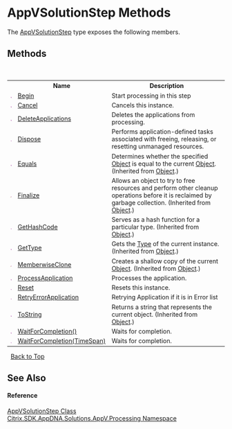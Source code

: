 # AppVSolutionStep Methods
 

The <a href="f1248c5a-6908-27f5-43bc-c1712c21e71c">AppVSolutionStep</a> type exposes the following members.


## Methods
&nbsp;<table><tr><th></th><th>Name</th><th>Description</th></tr><tr><td>![Public method](media/pubmethod.gif "Public method")</td><td><a href="6824bd56-c618-7bfc-8deb-a092ef92b396">Begin</a></td><td>
Start processing in this step</td></tr><tr><td>![Public method](media/pubmethod.gif "Public method")</td><td><a href="711c09d4-6002-73df-a675-59ab5c2166ee">Cancel</a></td><td>
Cancels this instance.</td></tr><tr><td>![Public method](media/pubmethod.gif "Public method")</td><td><a href="d02ae90f-dd15-ce6f-24f7-13f349c191ff">DeleteApplications</a></td><td>
Deletes the applications from processing.</td></tr><tr><td>![Public method](media/pubmethod.gif "Public method")</td><td><a href="252619c3-b7fc-e9dc-c333-34472443aed6">Dispose</a></td><td>
Performs application-defined tasks associated with freeing, releasing, or resetting unmanaged resources.</td></tr><tr><td>![Public method](media/pubmethod.gif "Public method")</td><td><a href="http://msdn2.microsoft.com/en-us/library/bsc2ak47" target="_blank">Equals</a></td><td>
Determines whether the specified <a href="http://msdn2.microsoft.com/en-us/library/e5kfa45b" target="_blank">Object</a> is equal to the current <a href="http://msdn2.microsoft.com/en-us/library/e5kfa45b" target="_blank">Object</a>.
 (Inherited from <a href="http://msdn2.microsoft.com/en-us/library/e5kfa45b" target="_blank">Object</a>.)</td></tr><tr><td>![Protected method](media/protmethod.gif "Protected method")</td><td><a href="http://msdn2.microsoft.com/en-us/library/4k87zsw7" target="_blank">Finalize</a></td><td>
Allows an object to try to free resources and perform other cleanup operations before it is reclaimed by garbage collection.
 (Inherited from <a href="http://msdn2.microsoft.com/en-us/library/e5kfa45b" target="_blank">Object</a>.)</td></tr><tr><td>![Public method](media/pubmethod.gif "Public method")</td><td><a href="http://msdn2.microsoft.com/en-us/library/zdee4b3y" target="_blank">GetHashCode</a></td><td>
Serves as a hash function for a particular type.
 (Inherited from <a href="http://msdn2.microsoft.com/en-us/library/e5kfa45b" target="_blank">Object</a>.)</td></tr><tr><td>![Public method](media/pubmethod.gif "Public method")</td><td><a href="http://msdn2.microsoft.com/en-us/library/dfwy45w9" target="_blank">GetType</a></td><td>
Gets the <a href="http://msdn2.microsoft.com/en-us/library/42892f65" target="_blank">Type</a> of the current instance.
 (Inherited from <a href="http://msdn2.microsoft.com/en-us/library/e5kfa45b" target="_blank">Object</a>.)</td></tr><tr><td>![Protected method](media/protmethod.gif "Protected method")</td><td><a href="http://msdn2.microsoft.com/en-us/library/57ctke0a" target="_blank">MemberwiseClone</a></td><td>
Creates a shallow copy of the current <a href="http://msdn2.microsoft.com/en-us/library/e5kfa45b" target="_blank">Object</a>.
 (Inherited from <a href="http://msdn2.microsoft.com/en-us/library/e5kfa45b" target="_blank">Object</a>.)</td></tr><tr><td>![Public method](media/pubmethod.gif "Public method")</td><td><a href="d9ac1cee-33ba-3690-15bc-83ad50bf45f1">ProcessApplication</a></td><td>
Processes the application.</td></tr><tr><td>![Public method](media/pubmethod.gif "Public method")</td><td><a href="f8268984-3a34-e627-bc8c-4dda69add61c">Reset</a></td><td>
Resets this instance.</td></tr><tr><td>![Public method](media/pubmethod.gif "Public method")</td><td><a href="0fd85b25-919d-1895-f67a-39329581530e">RetryErrorApplication</a></td><td>
Retrying Application if it is in Error list</td></tr><tr><td>![Public method](media/pubmethod.gif "Public method")</td><td><a href="http://msdn2.microsoft.com/en-us/library/7bxwbwt2" target="_blank">ToString</a></td><td>
Returns a string that represents the current object.
 (Inherited from <a href="http://msdn2.microsoft.com/en-us/library/e5kfa45b" target="_blank">Object</a>.)</td></tr><tr><td>![Public method](media/pubmethod.gif "Public method")</td><td><a href="03ab8d4f-662c-87a2-f89d-381d1d39a94b">WaitForCompletion()</a></td><td>
Waits for completion.</td></tr><tr><td>![Public method](media/pubmethod.gif "Public method")</td><td><a href="1ddc2e3c-48d8-be2e-fb4c-623d1aa628c7">WaitForCompletion(TimeSpan)</a></td><td>
Waits for completion.</td></tr></table>&nbsp;
<a href="#appvsolutionstep-methods">Back to Top</a>

## See Also


#### Reference
<a href="f1248c5a-6908-27f5-43bc-c1712c21e71c">AppVSolutionStep Class</a><br /><a href="e89d7bb5-69e7-7aff-5732-d06b09ac746d">Citrix.SDK.AppDNA.Solutions.AppV.Processing Namespace</a><br />